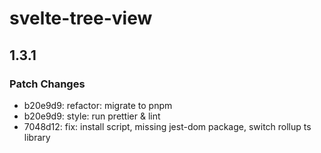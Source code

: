 # svelte-tree-view

## 1.3.1

### Patch Changes

- b20e9d9: refactor: migrate to pnpm
- b20e9d9: style: run prettier & lint
- 7048d12: fix: install script, missing jest-dom package, switch rollup ts library
